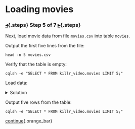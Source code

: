 <div class="top">

# Loading movies
### [◂](command:katapod.loadPage?step4){.steps} Step 5 of 7 [▸](command:katapod.loadPage?step6){.steps}
</div>

Next, load movie data from file `movies.csv` 
into table `movies`. 

Output the first five lines from the file:
```
head -n 5 movies.csv
```

Verify that the table is empty:
```
cqlsh -e "SELECT * FROM killr_video.movies LIMIT 5;"
```

Load data:
<details>
  <summary>Solution</summary>

```
dsbulk load -url movies.csv       \
            -k killr_video        \
            -t movies             \
            -header true          \
            -m "movie_id=id,      \
                title=title,      \
                year=year,        \
                duration=duration,\
                country=country"  \
            -logDir /tmp/logs
```

</details>

Output five rows from the table:
```
cqlsh -e "SELECT * FROM killr_video.movies LIMIT 5;"
```

[continue](command:katapod.loadPage?step6){.orange_bar}
